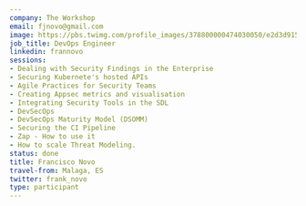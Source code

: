 ```yaml
---
company: The Workshop
email: fjnovo@gmail.com
image: https://pbs.twimg.com/profile_images/378800000474030050/e2d3d915fb56f536ee1374e2d6ca63ee_400x400.jpeg
job_title: DevOps Engineer
linkedin: frannovo
sessions:
- Dealing with Security Findings in the Enterprise
- Securing Kubernete's hosted APIs
- Agile Practices for Security Teams
- Creating Appsec metrics and visualisation
- Integrating Security Tools in the SDL
- DevSecOps
- DevSecOps Maturity Model (DSOMM)
- Securing the CI Pipeline
- Zap - How to use it
- How to scale Threat Modeling.
status: done
title: Francisco Novo
travel-from: Malaga, ES
twitter: frank_novo
type: participant
---
```


<!-- put more details about participant here -->